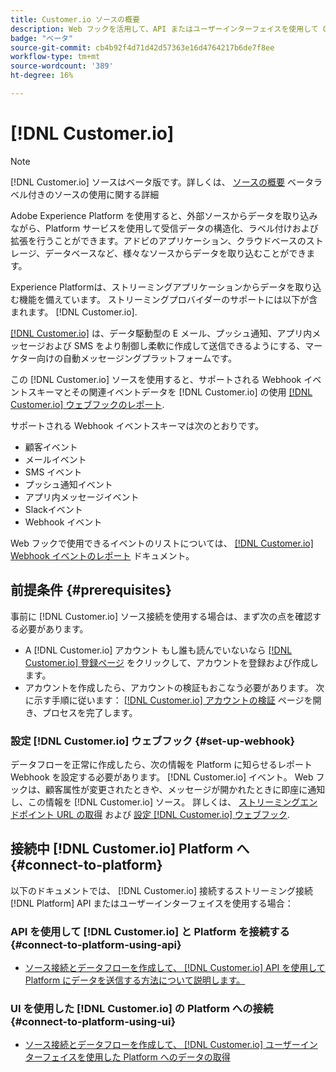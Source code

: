 ```yaml
---
title: Customer.io ソースの概要
description: Web フックを活用して、API またはユーザーインターフェイスを使用して Customer.io をAdobe Experience Platformに接続する方法を説明します
badge: "ベータ"
source-git-commit: cb4b92f4d71d42d57363e16d4764217b6de7f8ee
workflow-type: tm+mt
source-wordcount: '389'
ht-degree: 16%

---
```


# [!DNL Customer.io]

>[!NOTE]
>
>[!DNL Customer.io] ソースはベータ版です。詳しくは、 [ソースの概要](../../home.md#terms-and-conditions) ベータラベル付きのソースの使用に関する詳細

Adobe Experience Platform を使用すると、外部ソースからデータを取り込みながら、Platform サービスを使用して受信データの構造化、ラベル付けおよび拡張を行うことができます。アドビのアプリケーション、クラウドベースのストレージ、データベースなど、様々なソースからデータを取り込むことができます。

Experience Platformは、ストリーミングアプリケーションからデータを取り込む機能を備えています。 ストリーミングプロバイダーのサポートには以下が含まれます。 [!DNL Customer.io].

[[!DNL Customer.io]](https://customer.io/) は、データ駆動型の E メール、プッシュ通知、アプリ内メッセージおよび SMS をより制御し柔軟に作成して送信できるようにする、マーケター向けの自動メッセージングプラットフォームです。

この [!DNL Customer.io] ソースを使用すると、サポートされる Webhook イベントスキーマとその関連イベントデータを [!DNL Customer.io] の使用 [[!DNL Customer.io] ウェブフックのレポート](https://customer.io/docs/api/webhooks/).

サポートされる Webhook イベントスキーマは次のとおりです。

* 顧客イベント
* メールイベント
* SMS イベント
* プッシュ通知イベント
* アプリ内メッセージイベント
* Slackイベント
* Webhook イベント

Web フックで使用できるイベントのリストについては、 [[!DNL Customer.io] Webhook イベントのレポート](https://customer.io/docs/webhooks/#events) ドキュメント。

## 前提条件 {#prerequisites}

事前に [!DNL Customer.io] ソース接続を使用する場合は、まず次の点を確認する必要があります。

* A [!DNL Customer.io] アカウント もし誰も読んでいないなら [[!DNL Customer.io] 登録ページ](https://fly.customer.io/signup) をクリックして、アカウントを登録および作成します。
* アカウントを作成したら、アカウントの検証もおこなう必要があります。 次に示す手順に従います： [[!DNL Customer.io] アカウントの検証](https://customer.io/docs/account-verification/) ページを開き、プロセスを完了します。

### 設定 [!DNL Customer.io] ウェブフック {#set-up-webhook}

データフローを正常に作成したら、次の情報を Platform に知らせるレポート Webhook を設定する必要があります。 [!DNL Customer.io] イベント。 Web フックは、顧客属性が変更されたときや、メッセージが開かれたときに即座に通知し、この情報を [!DNL Customer.io] ソース。 詳しくは、 [ストリーミングエンドポイント URL の取得](../../tutorials/ui/create/marketing-automation/customerio-webhook.md#get-streaming-endpoint) および [設定 [!DNL Customer.io] ウェブフック](../../tutorials/ui/create/marketing-automation/customerio-webhook.md#set-up-webhook).

## 接続中 [!DNL Customer.io] Platform へ {#connect-to-platform}

以下のドキュメントでは、 [!DNL Customer.io] 接続するストリーミング接続 [!DNL Platform] API またはユーザーインターフェイスを使用する場合：

### API を使用して [!DNL Customer.io] と Platform を接続する {#connect-to-platform-using-api}

* [ソース接続とデータフローを作成して、 [!DNL Customer.io] API を使用して Platform にデータを送信する方法について説明します。](../../tutorials/api/create/marketing-automation/customerio-webhook.md)

### UI を使用した [!DNL Customer.io] の Platform への接続 {#connect-to-platform-using-ui}

* [ソース接続とデータフローを作成して、 [!DNL Customer.io] ユーザーインターフェイスを使用した Platform へのデータの取得](../../tutorials/ui/create/marketing-automation/customerio-webhook.md)

